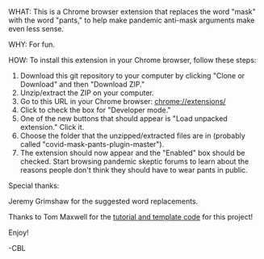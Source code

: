 WHAT: 
This is a Chrome browser extension that replaces the word "mask" with the word "pants," to help make pandemic anti-mask arguments make even less sense.

WHY:
For fun.

HOW:
To install this extension in your Chrome browser, follow these steps:

1. Download this git repository to your computer by clicking "Clone or Download" and then "Download ZIP." 
2. Unzip/extract the ZIP on your computer.
3. Go to this URL in your Chrome browser: [chrome://extensions/](chrome://extensions/)
4. Click to check the box for "Developer mode."
5. One of the new buttons that should appear is "Load unpacked extension." Click it. 
6. Choose the folder that the unzipped/extracted files are in (probably called "covid-mask-pants-plugin-master").
7. The extension should now appear and the "Enabled" box should be checked. Start browsing pandemic skeptic forums to learn about the reasons people don't think they should have to wear pants in public.

Special thanks:

Jeremy Grimshaw for the suggested word replacements.

Thanks to Tom Maxwell for the [tutorial and template code](https://9to5google.com/2015/06/14/how-to-make-a-chrome-extensions/) for this project! 

Enjoy!

-CBL
